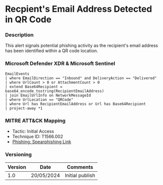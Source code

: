 # Recpient's Email Address Detected in QR Code

### Description

This alert signals potential phishing activity as the recipient's email address has been identified within a QR code location.

### Microsoft Defender XDR & Microsoft Sentinel
```
EmailEvents
| where EmailDirection == "Inbound" and DeliveryAction == "Delivered"
| where UrlCount > 0 or AttachmentCount > 0 
| extend Base64Recipient = base64_encode_tostring(RecipientEmailAddress)
| join EmailUrlInfo on NetworkMessageId
| where UrlLocation == "QRCode"
| where Url has RecipientEmailAddress or Url has Base64Recipient
| project-away *1
```

### MITRE ATT&CK Mapping
- Tactic: Initial Access
- Technique ID: T1566.002
- [Phishing: Spearphishing Link](https://attack.mitre.org/techniques/T1566/002/)

### Versioning
| Version       | Date          | Comments                               |
| ------------- |---------------| ---------------------------------------|
| 1.0           | 20/05/2024    | Initial publish                        |